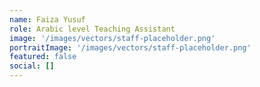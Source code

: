 ```yaml
---
name: Faiza Yusuf
role: Arabic level Teaching Assistant
image: '/images/vectors/staff-placeholder.png'
portraitImage: '/images/vectors/staff-placeholder.png'
featured: false
social: []
---
```

